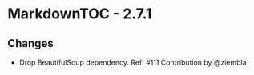 # MarkdownTOC - 2.7.1

## Changes

- Drop BeautifulSoup dependency. Ref: #111
  Contribution by @ziembla



